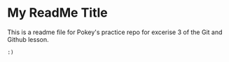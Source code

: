 # My ReadMe Title
This is a readme file for Pokey's practice repo for excerise 3 of the Git and Github lesson.

```python
:)
```